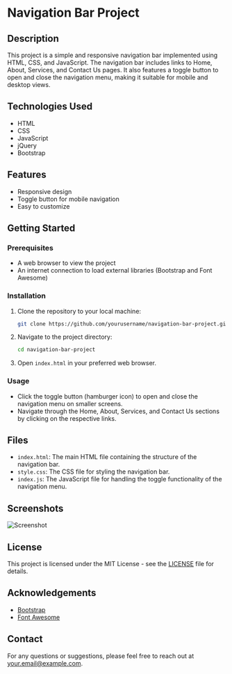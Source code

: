 # Navigation Bar Project

## Description

This project is a simple and responsive navigation bar implemented using HTML, CSS, and JavaScript. The navigation bar includes links to Home, About, Services, and Contact Us pages. It also features a toggle button to open and close the navigation menu, making it suitable for mobile and desktop views.

## Technologies Used

- HTML
- CSS
- JavaScript
- jQuery
- Bootstrap

## Features

- Responsive design
- Toggle button for mobile navigation
- Easy to customize

## Getting Started

### Prerequisites

- A web browser to view the project
- An internet connection to load external libraries (Bootstrap and Font Awesome)

### Installation

1. Clone the repository to your local machine:
    ```bash
    git clone https://github.com/yourusername/navigation-bar-project.git
    ```

2. Navigate to the project directory:
    ```bash
    cd navigation-bar-project
    ```

3. Open `index.html` in your preferred web browser.

### Usage

- Click the toggle button (hamburger icon) to open and close the navigation menu on smaller screens.
- Navigate through the Home, About, Services, and Contact Us sections by clicking on the respective links.

## Files

- `index.html`: The main HTML file containing the structure of the navigation bar.
- `style.css`: The CSS file for styling the navigation bar.
- `index.js`: The JavaScript file for handling the toggle functionality of the navigation menu.

## Screenshots

![Screenshot](path_to_your_screenshot_image)

## License

This project is licensed under the MIT License - see the [LICENSE](LICENSE) file for details.

## Acknowledgements

- [Bootstrap](https://getbootstrap.com/)
- [Font Awesome](https://fontawesome.com/)

## Contact

For any questions or suggestions, please feel free to reach out at your.email@example.com.

